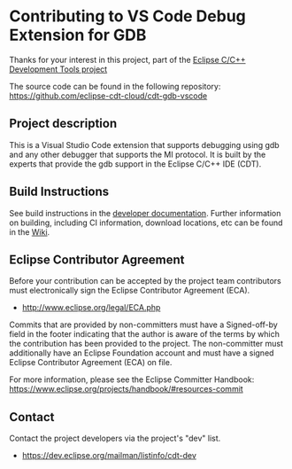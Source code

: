 # Contributing to VS Code Debug Extension for GDB

Thanks for your interest in this project, part of the [Eclipse C/C++ Development Tools project](https://projects.eclipse.org/projects/tools.cdt)

The source code can be found in the following repository: https://github.com/eclipse-cdt-cloud/cdt-gdb-vscode

## Project description

This is a Visual Studio Code extension that supports
debugging using gdb and any other debugger that supports
the MI protocol. It is built by the experts that provide
the gdb support in the Eclipse C/C++ IDE (CDT).

## Build Instructions

See build instructions in the [developer documentation](./DEVELOPMENT.md). Further information on building, including CI information, download locations, etc can be found in the [Wiki](https://github.com/eclipse-cdt/cdt-infra/wiki).

## Eclipse Contributor Agreement

Before your contribution can be accepted by the project team contributors must
electronically sign the Eclipse Contributor Agreement (ECA).

-   http://www.eclipse.org/legal/ECA.php

Commits that are provided by non-committers must have a Signed-off-by field in
the footer indicating that the author is aware of the terms by which the
contribution has been provided to the project. The non-committer must
additionally have an Eclipse Foundation account and must have a signed Eclipse
Contributor Agreement (ECA) on file.

For more information, please see the Eclipse Committer Handbook:
https://www.eclipse.org/projects/handbook/#resources-commit

## Contact

Contact the project developers via the project's "dev" list.

-   https://dev.eclipse.org/mailman/listinfo/cdt-dev
